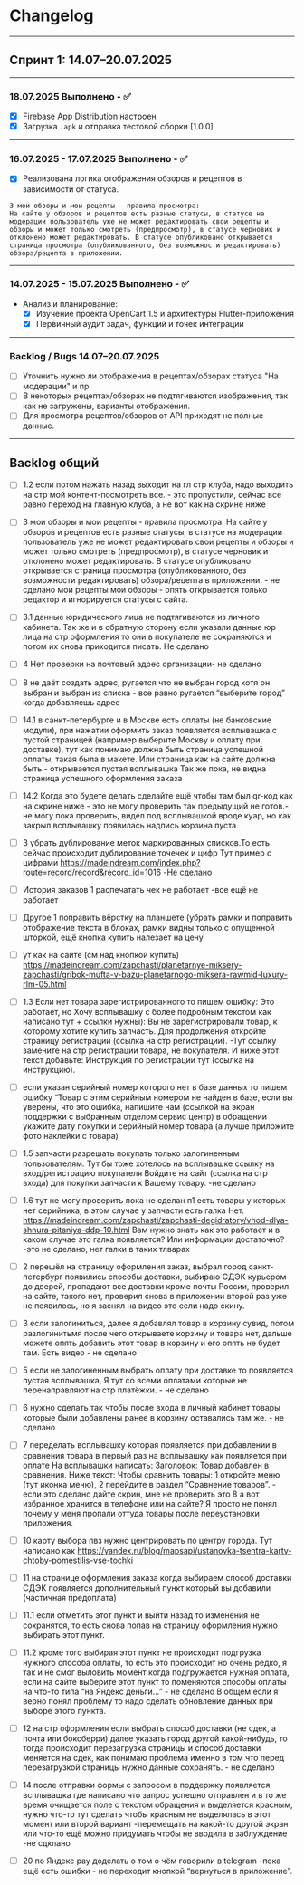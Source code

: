 # Changelog

---

## Спринт 1: 14.07–20.07.2025

---

### 18.07.2025 Выполнено - ✅
- [x] Firebase App Distribution настроен
- [x] Загрузка `.apk` и отправка тестовой сборки [1.0.0]

---

### 16.07.2025 - 17.07.2025 Выполнено - ✅
- [x] Реализована логика отображения обзоров и рецептов в зависимости от статуса.
```text
3 мои обзоры и мои рецепты - правила просмотра:
На сайте у обзоров и рецептов есть разные статусы, в статусе на модерации пользователь уже не может редактировать свои рецепты и обзоры и может только смотреть (предпросмотр), в статусе черновик и отклонено может редактировать. В статусе опубликовано открывается страница просмотра (опубликованного, без возможности редактировать) обзора/рецепта в приложении.
```

---

### 14.07.2025 - 15.07.2025 Выполнено - ✅
- Анализ и планирование:
  - [x] Изучение проекта OpenCart 1.5 и архитектуры Flutter-приложения
  - [x] Первичный аудит задач, функций и точек интеграции

---

### Backlog / Bugs 14.07–20.07.2025
- [ ] Уточнить нужно ли отображения в рецептах/обзорах статуса "На модерации" и пр.
- [ ] В некоторых рецептах/обзорах не подтягиваются изображения, так как не загружены, варианты отображения.
- [ ] Для просмотра рецептов/обзоров от API приходят не полные данные.

---

## Backlog общий
- [ ] 1.2 если потом нажать назад выходит на гл стр клуба, надо выходить на стр мой контент-посмотреть все. - это пропустили, сейчас все равно переход на главную клуба, а не вот как на скрине ниже

- [ ] 3 мои обзоры и мои рецепты - правила просмотра:
На сайте у обзоров и рецептов есть разные статусы, в статусе на модерации пользователь уже не может редактировать свои рецепты и обзоры и может только смотреть (предпросмотр), в статусе черновик и отклонено может редактировать. В статусе опубликовано открывается страница просмотра (опубликованного, без возможности редактировать) обзора/рецепта в приложении. - не сделано
мои рецепты мои обзоры - опять открывается только редактор и игнорируется статусы с сайта.

- [ ] 3.1 данные юридического лица не подтягиваются из личного кабинета. Так же и в обратную сторону если указали данные юр лица на стр оформления то они в покупателе не сохраняются и потом их снова приходится писать.
Не сделано

- [ ] 4 Нет проверки на почтовый адрес организации- не сделано

- [ ] 8 не даёт создать адрес, ругается что не выбран город хотя он выбран и выбран из списка - все равно ругается “выберите город” когда добавляешь адрес

- [ ] 14.1 в санкт-петербурге и в Москве есть оплаты (не банковские модули), при нажатии оформить заказ появляется всплывашка с пустой страницей (например выберите Москву и оплату при доставке), тут как понимаю должна быть страница успешной оплаты, такая была в макете. Или страница как на сайте должна быть.- открывается пустая всплывашка
Так же пока, не видна страница успешного оформления заказа

- [ ] 14.2 Когда это будете делать сделайте ещё чтобы там был qr-код как на скрине ниже - это не могу проверить так предыдущий не готов.- не могу пока проверить, видел под всплывашкой вроде куар, но как закрыл всплывашку появилась надпись корзина пуста

- [ ] 3 убрать дублирование меток маркированных списков.То есть сейчас происходит дублирование точечек и цифр 
Тут пример с цифрами
https://madeindream.com/index.php?route=record/record&record_id=1016
-Не сделано 

- [ ] История заказов
1 распечатать чек не работает  -все ещё не работает

- [ ] Другое
1 поправить вёрстку на планшете (убрать рамки и поправить отображение текста в блоках, рамки видны только с опущенной шторкой, ещё кнопка купить налезает на цену

- [ ] ут как на сайте (см над кнопкой купить)
https://madeindream.com/zapchasti/planetarnye-miksery-zapchasti/gribok-mufta-v-bazu-planetarnogo-miksera-rawmid-luxury-rlm-05.html

- [ ] 1.3 Если нет товара зарегистрированного то пишем ошибку:
Это работает, но Хочу всплывашку с более подробным текстом как написано тут + ссылки нужны):
Вы не зарегистрировали товар, к которому хотите купить запчасть. Для продолжения откройте страницу регистрации (ссылка на стр регистрации). -Тут ссылку замените на стр регистрации товара, не покупателя.
И ниже этот текст добавьте: Инструкция по регистрации тут (ссылка на инструкцию).

- [ ] если указан серийный номер которого нет в базе данных то пишем ошибку “Товар с этим серийным номером не найден в базе, если вы уверены, что это ошибка, напишите нам (ссылкой на экран поддержки с выбранным отделом сервис центр) в обращении укажите дату покупки и серийный номер товара (а лучше приложите фото наклейки с товара)

- [ ] 1.5 запчасти разрешать покупать только залогиненным пользователям. 
 Тут бы тоже хотелось на всплывашке ссылку на вход/регистрацию покупателя Войдите на сайт (ссылка на стр входа) для покупки запчасти к Вашему товару. -не сделано

- [ ] 1.6 тут не могу проверить пока не сделан п1  есть товары у которых нет серийника, в этом случае у запчасти есть галка Нет. 
https://madeindream.com/zapchasti/zapchasti-degidratory/vhod-dlya-shnura-pitaniya-ddp-10.html
Вам нужно знать как это работает и в каком случае это галка появляется? Или информации достаточно? -это не сделано, нет галки в таких тлварах

- [ ] 2 перешёл на страницу оформления заказ, выбрал город санкт-петербург появились способы доставки, выбираю СДЭК курьером до дверей, пропадают все доставки кроме почты России, проверил на сайте, такого нет, проверил снова в приложении второй раз уже не появилось, но я заснял на видео это если надо скину. 

- [ ] 3 если залогиниться, далее я добавлял товар в корзину сувид, потом разлогинитьмя после чего открываете корзину и товара нет, дальше можете опять добавить этот товар в корзину и его опять не будет там. Есть видео - не сделано

- [ ] 5 если не залогиненным выбрать оплату при доставке то появляется пустая всплывашка, Я тут со всеми оплатами которые не перенаправляют на стр платёжки. - не сделано

- [ ] 6 нужно сделать так чтобы после входа в личный кабинет товары которые были добавлены ранее в корзину оставались там же. - не сделано

- [ ] 7 переделать всплывашку которая появляется при добавлении в сравнения товара в первый раз на всплывашку как появляется при оплате 
На всплывашки написать:
Заголовок: Товар добавлен в сравнения.
Ниже текст:
Чтобы сравнить товары:
1 откройте меню (тут иконка меню), 
2 перейдите в раздел “Сравнение товаров”. - если это сделано дайте скрин, мне не проверить это 
8 а вот избранное хранится в телефоне или на сайте? Я просто не понял почему у меня пропали оттуда товары после переустановки приложения. 

- [ ] 10 карту выбора пвз нужно центрировать по центру города. Тут написано как
https://yandex.ru/blog/mapsapi/ustanovka-tsentra-karty-chtoby-pomestilis-vse-tochki

- [ ] 11 на странице оформления заказа когда выбираем способ доставки СДЭК появляется дополнительный пункт который вы добавили (частичная предоплата) 

- [ ] 11.1 если отметить этот пункт и выйти назад то изменения не сохранятся, то есть снова попав на страницу оформления нужно выбирать этот пункт. 

- [ ] 11.2 кроме того выбирая этот пункт не происходит подгрузка нужного способа оплаты, то есть это происходит но очень редко, я так и не смог выловить момент когда подгружается нужная оплата, если на сайте выберите этот пункт то поменяются способы оплаты на что-то типа “на Яндекс деньги…” - не сделано
В общем если я верно понял проблему то надо сделать обновление данных при выборе этого пункта. 

- [ ] 12 на стр оформления если выбрать способ доставки (не сдек, а почта или боксберри) далее указать город другой какой-нибудь, то тогда происходит перезагрузка страницы и способ доставки меняется на сдек, как понимаю проблема именно в том что перед перезагрузкой страницы нужно данные сохранять. - не сделано

- [ ] 14 после отправки формы с запросом в поддержку появляется всплывашка где написано что запрос успешно отправлен и в то же время очищается поле с текстом обращения и выделяется красным, нужно что-то тут сделать чтобы красным не выделялась в этот момент или второй вариант -перемещать на какой-то другой экран или что-то ещё можно придумать чтобы не вводила в заблуждение  -не сдклано

- [ ] 20 по Яндекс pay доделать о том о чём говорили в telegram -пока ещё есть ошибки - не переходит кнопкой “вернуться в приложение”.

